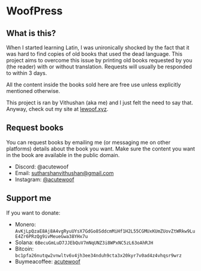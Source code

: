 # WoofPress

## What is this?

When I started learning Latin, I was unironically shocked by the
fact that it was hard to find copies of old books that used the dead
language. This project aims to overcome this issue by printing old
books requested by you (the reader) with or without translation.
Requests will usually be responded to within 3 days.

All the content inside the books sold here are free use unless
explicitly mentioned otherwise.

This project is ran by Vithushan (aka me) and I just felt the need
to say that. Anyway, check out my site at [lewoof.xyz](https://lewoof.xyz).

## Request books

You can request books by emailing me (or messaging me on other platforms)
details about the book you want. Make sure the content you want in the book
are available in the public domain.

- Discord: @acutewoof
- Email: sutharshanvithushan@gmail.com
- Instagram: [@acutewoof](https://instagram.com/acutewoof)

## Support me

If you want to donate:

- Monero: `AvKjLpQzaE8Aj8A4vgRyuUYsX7GdGo8SddcmMiHf1H2L55CGMUxKUmZUovZtWRkw9LuE4Zr6PRzQg9ivMeueGwa38YHx7u`
- Solana: `6BecuGmLuD7JJEbQuV7mNqUNZ3i8WPxNC5zL63oAhRJH`
- Bitcoin: `bc1pfa26nutqw2vnwltv6v4jh3ee34nduh9cta3x20kyr7v0ad4z4vhqsr9wrz`
- Buymeacoffee: [acutewoof](https://buymeacoffee.com/acutewoof)
